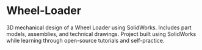 # Wheel-Loader
3D mechanical design of a Wheel Loader using SolidWorks. Includes part models, assemblies, and technical drawings.
Project built using SolidWorks while learning through open-source tutorials and self-practice.
